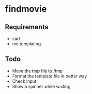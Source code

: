 # findmovie

## Requirements
- curl
- mo templating

## Todo
- Move the tmp file to  /tmp
- Format the template file in better way
- Check input 
- Show a spinner while waiting
